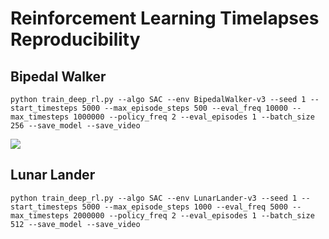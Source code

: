 # Reinforcement Learning Timelapses Reproducibility

## Bipedal Walker
```
python train_deep_rl.py --algo SAC --env BipedalWalker-v3 --seed 1 --start_timesteps 5000 --max_episode_steps 500 --eval_freq 10000 --max_timesteps 1000000 --policy_freq 2 --eval_episodes 1 --batch_size 256 --save_model --save_video
```

[![](https://markdown-videos-api.jorgenkh.no/youtube/CMij26OdtZ4)](https://youtu.be/CMij26OdtZ4)

## Lunar Lander
```
python train_deep_rl.py --algo SAC --env LunarLander-v3 --seed 1 --start_timesteps 5000 --max_episode_steps 1000 --eval_freq 5000 --max_timesteps 2000000 --policy_freq 2 --eval_episodes 1 --batch_size 512 --save_model --save_video

```
